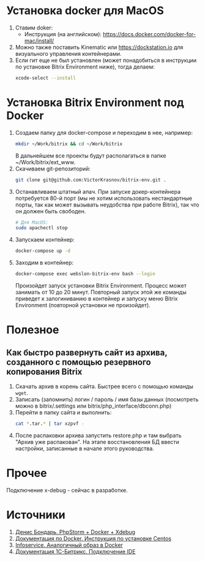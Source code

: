 # Установка docker для MacOS

1.  Ставим doker:
    - Инструкция (на английском): https://docs.docker.com/docker-for-mac/install/
1.  Можно также поставить Kinematic или https://dockstation.io для визуального управления контейнерами.
1.  Если гит еще не был установлен (может понадобиться в инструкции по установке Bitrix Environment ниже), тогда делаем:
    ```bash
    xcode-select --install
    ```

# Установка Bitrix Environment под Docker

1.  Создаем папку для docker-compose и переходим в нее, например:
    ```bash
    mkdir ~/Work/bitrix && cd ~/Work/bitrix
    ```
    В дальнейшем все проекты будут располагаться в папке ~/Work/bitrix/ext_www.
1.  Скачиваем git-репозиторий:
    ```bash
    git clone git@github.com:VictorKrasnov/bitrix-env.git .
    ```
1.  Останавливаем штатный апач. При запуске докер-контейнера потребуется 80-й порт (мы не хотим использовать нестандартные порты, так как может вызывать неудобства при работе Bitrix), так что он должен быть свободен.
    ```bash
    # Для MacOS:
    sudo apachectl stop
    ```
1.  Запускаем контейнер:
    ```bash
    docker-compose up -d
    ```
1.  Заходим в контейнер:
    ```bash
    docker-compose exec webslon-bitrix-env bash --login
    ```
    Произойдет запуск установки Bitrix Environment. Процесс может занимать от 10 до 20 минут.
    Повторный запуск этой же команды приведет к залогиниванию в контейнер и запуску меню Bitrix Environment (повторной установки не произойдет).

# Полезное

## Как быстро развернуть сайт из архива, созданного с помощью резервного копирования Bitrix

1.  Скачать архив в корень сайта. Быстрее всего с помощью команды `wget`.
1.  Записать (запомнить) логин / пароль / имя базы данных (посмотреть можно в bitrix/.settings или bitrix/php_interface/dbconn.php)
1.  Перейти в папку сайта и выполнить:
    ```bash
    cat *.tar.* | tar xzpvf -
    ```
1.  После распаковки архива запустить restore.php и там выбрать "Архив уже распакован". На этапе восстановления БД ввести настройки, записанные в начале этого руководства.

# Прочее

Подключение x-debug - сейчас в разработке.

# Источники
1. [Денис Бондарь. PhpStorm + Docker + Xdebug](https://blog.denisbondar.com/post/phpstorm_docker_xdebug)
1. [Документация по Docker. Инструкция по установке Centos](https://docs.docker.com/samples/library/centos/)
1. [Infoservice. Аналогичный образ в Docker](https://bitbucket.org/Infoservice_web/bitrix-env7-docker/)
1. [Документация 1С-Битрикс. Подключение IDE](https://dev.1c-bitrix.ru/learning/course/index.php?COURSE_ID=37&LESSON_ID=8901&LESSON_PATH=3908.8809.8877.8901)
